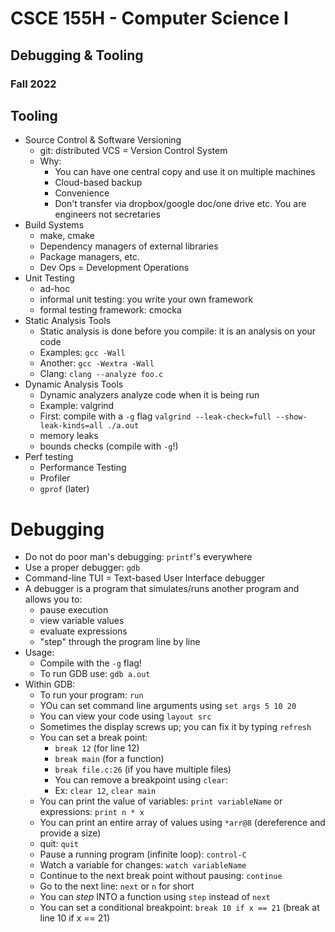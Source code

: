 
# CSCE 155H - Computer Science I
## Debugging & Tooling
### Fall 2022


## Tooling

* Source Control & Software Versioning
  * git: distributed VCS = Version Control System
  * Why:
    * You can have one central copy and use it on multiple machines
    * Cloud-based backup
    * Convenience
    * Don't transfer via dropbox/google doc/one drive etc.  You are engineers not secretaries
* Build Systems
  * make, cmake
  * Dependency managers of external libraries
  * Package managers, etc.
  * Dev Ops = Development Operations
* Unit Testing
  * ad-hoc
  * informal unit testing: you write your own framework
  * formal testing framework: cmocka
* Static Analysis Tools
    * Static analysis is done before you compile: it is an analysis on  your code
    * Examples: `gcc -Wall`
    * Another: `gcc -Wextra -Wall`
    * Clang: `clang --analyze foo.c`
* Dynamic Analysis Tools
    * Dynamic analyzers analyze code when it is being run
    * Example: valgrind
    * First: compile with a `-g` flag
    `valgrind --leak-check=full --show-leak-kinds=all ./a.out`
    * memory leaks
    * bounds checks (compile with `-g`!)
* Perf testing
    * Performance Testing
    * Profiler
    * `gprof` (later)

# Debugging

* Do not do poor man's debugging: `printf`'s everywhere
* Use a proper debugger: `gdb`
* Command-line TUI = Text-based User Interface debugger
* A debugger is a program that simulates/runs another program and allows you to:
  * pause execution
  * view variable values
  * evaluate expressions
  * "step" through the program line by line
* Usage:
  * Compile with the `-g` flag!
  * To run GDB use: `gdb a.out`
* Within GDB:
  * To run your program: `run`
  * YOu can set command line arguments using `set args 5 10 20`
  * You can view your code using `layout src`
  * Sometimes the display screws up; you can fix it by typing `refresh`
  * You can set a break point:
    * `break 12` (for line 12)
    * `break main` (for a function)
    * `break file.c:26` (if you have multiple files)
    * You can remove a breakpoint using `clear`:
    * Ex: `clear 12`, `clear main`
  * You can print the value of variables: `print variableName` or expressions: `print n * x`
  * You can print an entire array of values using `*arr@8`
  (dereference and provide a size)
  * quit: `quit`
  * Pause a running program (infinite loop): `control-C`
  * Watch a variable for changes: `watch variableName`
  * Continue to the next break point without pausing: `continue`
  * Go to the next line: `next` or `n` for short
  * You can *step* INTO a function using `step` instead of `next`
  * You can set a conditional breakpoint: `break 10 if x == 21` (break at line 10 if x == 21)



```text







```
